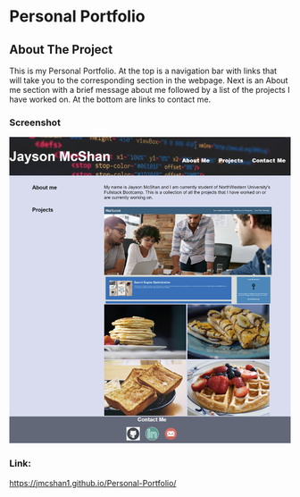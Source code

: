 # Personal Portfolio

## About The Project

This is my Personal Portfolio. At the top is a navigation bar with links that will take you to the corresponding section in the webpage. Next is an About me section with a brief message about me followed by a list of the projects I have worked on. At the bottom are links to contact me.



### Screenshot

![Alt text](./assets/Images/Screenshot.png)

### Link:
https://jmcshan1.github.io/Personal-Portfolio/